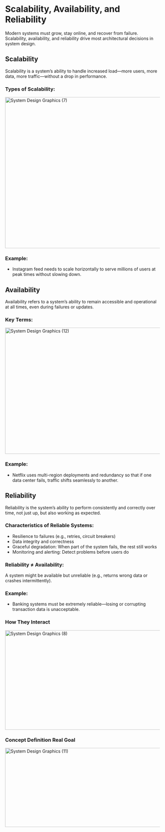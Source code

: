 # Scalability, Availability, and Reliability
Modern systems must grow, stay online, and recover from failure. Scalability, availability, and reliability drive most architectural decisions in system design.

## Scalability
Scalability is a system’s ability to handle increased load—more users, more data, more traffic—without a drop in performance.
<br/>
### Types of Scalability:
<img width="747" height="491" alt="System Design Graphics (7)" src="https://github.com/user-attachments/assets/0c1e8543-6cca-4c9f-855e-f118e5d852ca" />

### Example: 
- Instagram feed needs to scale horizontally to serve millions of users at peak times without slowing down.

## Availability
Availability refers to a system’s ability to remain accessible and operational at all times, even during failures or updates.

### Key Terms:
<img width="864" height="410" alt="System Design Graphics (12)" src="https://github.com/user-attachments/assets/d836ab37-0632-47b6-b59e-a97fe29c9566" />

### Example:
- Netflix uses multi-region deployments and redundancy so that if one data center fails, traffic shifts seamlessly to another.

## Reliability
Reliability is the system’s ability to perform consistently and correctly over time, not just up, but also working as expected.

### Characteristics of Reliable Systems:
- Resilience to failures (e.g., retries, circuit breakers)
- Data integrity and correctness
- Graceful degradation: When part of the system fails, the rest still works
- Monitoring and alerting: Detect problems before users do

### Reliability ≠ Availability:
A system might be available but unreliable (e.g., returns wrong data or crashes intermittently).

### Example:
- Banking systems must be extremely reliable—losing or corrupting transaction data is unacceptable.

### How They Interact
<img width="864" height="323" alt="System Design Graphics (8)" src="https://github.com/user-attachments/assets/4e6226a2-a86b-481d-a01c-0b6a67e88430" />

### Concept	Definition	Real Goal
<img width="864" height="257" alt="System Design Graphics (11)" src="https://github.com/user-attachments/assets/d93dd2be-7b4f-4803-9795-fc9e26507979" />
